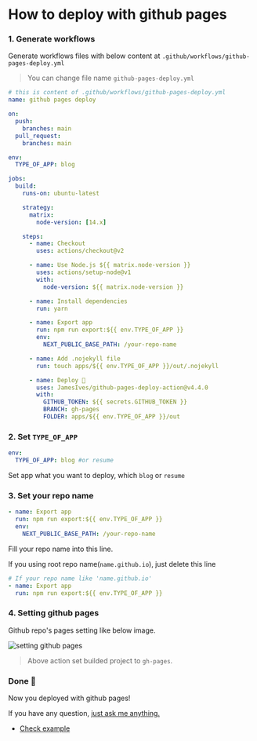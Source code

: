 # How to deploy with github pages

### 1. Generate workflows

Generate workflows files with below content at `.github/workflows/github-pages-deploy.yml`

> You can change file name `github-pages-deploy.yml`

```yml
# this is content of .github/workflows/github-pages-deploy.yml
name: github pages deploy

on:
  push:
    branches: main
  pull_request:
    branches: main

env:
  TYPE_OF_APP: blog

jobs:
  build:
    runs-on: ubuntu-latest

    strategy:
      matrix:
        node-version: [14.x]

    steps:
      - name: Checkout
        uses: actions/checkout@v2

      - name: Use Node.js ${{ matrix.node-version }}
        uses: actions/setup-node@v1
        with:
          node-version: ${{ matrix.node-version }}

      - name: Install dependencies
        run: yarn

      - name: Export app
        run: npm run export:${{ env.TYPE_OF_APP }}
        env:
          NEXT_PUBLIC_BASE_PATH: /your-repo-name

      - name: Add .nojekyll file
        run: touch apps/${{ env.TYPE_OF_APP }}/out/.nojekyll

      - name: Deploy 🚀
        uses: JamesIves/github-pages-deploy-action@v4.4.0
        with:
          GITHUB_TOKEN: ${{ secrets.GITHUB_TOKEN }}
          BRANCH: gh-pages
          FOLDER: apps/${{ env.TYPE_OF_APP }}/out
```

### 2. Set `TYPE_OF_APP`

```yml
env:
  TYPE_OF_APP: blog #or resume
```

Set app what you want to deploy, which `blog` or `resume`

### 3. Set your repo name

```yml
- name: Export app
  run: npm run export:${{ env.TYPE_OF_APP }}
  env:
    NEXT_PUBLIC_BASE_PATH: /your-repo-name
```

Fill your repo name into this line.

If you using root repo name(`name.github.io`), just delete this line

```yml
# If your repo name like 'name.github.io'
- name: Export app
  run: npm run export:${{ env.TYPE_OF_APP }}
```

### 4. Setting github pages

Github repo's pages setting like below image.

![setting github pages](https://user-images.githubusercontent.com/26461307/182302514-81512700-d329-4083-b901-dd48ce525fc1.png)

> Above action set builded project to `gh-pages`.

### Done 🎉

Now you deployed with github pages!

If you have any question, [just ask me anything.](https://github.com/hyesungoh/comet-land/discussions)

- [Check example](https://github.com/hyesungoh/comet-land-github-pages-example)
